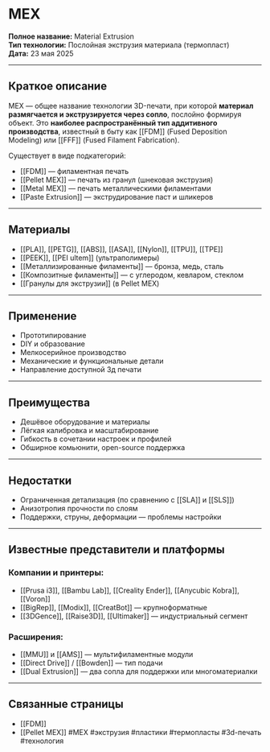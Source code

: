 # MEX

**Полное название:** Material Extrusion  
**Тип технологии:** Послойная экструзия материала (термопласт)  
**Дата:** 23 мая 2025

---

## Краткое описание
MEX — общее название технологии 3D-печати, при которой **материал размягчается и экструзируется через сопло**, послойно формируя объект. Это **наиболее распространённый тип аддитивного производства**, известный в быту как [[FDM]] (Fused Deposition Modeling) или [[FFF]] (Fused Filament Fabrication).

Существует в виде подкатегорий:
- [[FDM]] — филаментная печать
- [[Pellet MEX]] — печать из гранул (шнековая экструзия)
- [[Metal MEX]] — печать металлическими филаментами
- [[Paste Extrusion]] — экструдирование паст и шликеров

---

## Материалы
- [[PLA]], [[PETG]], [[ABS]], [[ASA]], [[Nylon]], [[TPU]], [[TPE]]
- [[PEEK]], [[PEI ultem]] (ультраполимеры)
- [[Металлизированные филаменты]] — бронза, медь, сталь
- [[Композитные филаменты]] — с углеродом, кевларом, стеклом
- [[Гранулы для экструзии]] (в Pellet MEX)

---

## Применение
- Прототипирование
- DIY и образование
- Мелкосерийное производство
- Механические и функциональные детали
- Направление доступной 3д печати 
---

## Преимущества
- Дешёвое оборудование и материалы
- Лёгкая калибровка и масштабирование
- Гибкость в сочетании настроек и профилей
- Обширное комьюнити, open-source поддержка

---

## Недостатки
- Ограниченная детализация (по сравнению с [[SLA]] и [[SLS]])
- Анизотропия прочности по слоям
- Поддержки, струны, деформации — проблемы настройки

---

## Известные представители и платформы

### Компании и принтеры:
- [[Prusa i3]], [[Bambu Lab]], [[Creality Ender]], [[Anycubic Kobra]], [[Voron]]
- [[BigRep]], [[Modix]], [[CreatBot]] — крупноформатные
- [[3DGence]], [[Raise3D]], [[Ultimaker]] — индустриальный сегмент

### Расширения:
- [[MMU]] и [[AMS]] — мультифиламентные модули
- [[Direct Drive]] / [[Bowden]] — тип подачи
- [[Dual Extrusion]] — два сопла для поддержки или многоматериалки

---

## Связанные страницы
- [[FDM]]
- [[Pellet MEX]]
#MEX #экструзия #пластики #термопласты #3d-печать #технология